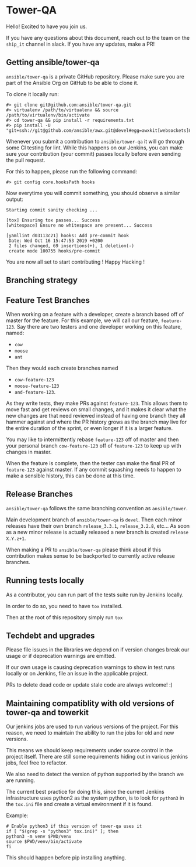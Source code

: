 # Tower-QA

Hello! Excited to have you join us.

If you have any questions about this document, reach out to the team on the `ship_it` channel in slack.
If you have any updates, make a PR!

## Getting ansible/tower-qa

`ansible/tower-qa` is a private GitHub repository. Please make sure you are part of the Ansible Org on GitHub to be able to clone it.

To clone it locally run:

```
#> git clone git@github.com:ansible/tower-qa.git
#> virtualenv /path/to/virtualenv && source /path/to/virtualenv/bin/activate
#> cd tower-qa && pip install -r requirements.txt
#> pip install -U "git+ssh://git@github.com/ansible/awx.git@devel#egg=awxkit[websockets]&subdirectory=awxkit"
```

Whenever you submit a contribution to `ansible/tower-qa` it will go through some CI testing for lint.
While this happens on our Jenkins, you can make sure your contribution (your commit) passes locally before even sending the pull request.

For this to happen, please run the following command:

```
#> git config core.hooksPath hooks
```

Now everytime you will commit something, you should observe a similar output:

```
Starting commit sanity checking ...

[tox] Ensuring tox passes... Success
[whitespace] Ensure no whitespace are present... Success

[yamllint d03113c21] hooks: Add pre-commit hook
 Date: Wed Oct 16 15:47:53 2019 +0200
 2 files changed, 69 insertions(+), 1 deletion(-)
 create mode 100755 hooks/pre-commit
```

You are now all set to start contributing ! Happy Hacking !


## Branching strategy
## Feature Test Branches

When working on a feature with a developer, create a branch based off of master
for the feature. For this example, we will call our feature, `feature-123`. Say
there are two testers and one developer working on this feature, named:
* `cow`
* `moose`
* `ant`

Then they would each create branches named
* `cow-feature-123`
* `moose-feature-123`
* `and-feature-123`.

As they write tests, they make PRs against `feature-123`. This allows them to
move fast and get reviews on small changes, and it makes it clear what the new
changes are that need reviewed instead of having one branch they all hammer
against and where the PR history grows as the branch may live for the entire
duration of the sprint, or even longer if it is a larger feature.

You may like to intermittently rebase `feature-123` off of master and then your
personal branch `cow-feature-123` off of `feature-123` to keep up with changes
in master.

When the feature is complete, then the tester can make the final PR of
`feature-123` against master. If any commit squashing needs to happen to make a
sensible history, this can be done at this time.

## Release Branches

`ansible/tower-qa` follows the same branching convention as `ansible/tower`.

Main development branch of `ansible/tower-qa` is `devel`.
Then each minor releases have their own branch `release_3.3.1`, `release_3.2.8`, etc...
As soon as a new minor release is actually released a new branch is created `release X.Y.z+1`.

When making a PR to `ansible/tower-qa` please think about if this
contribution makes sense to be backported to currently active release
branches.


## Running tests locally

As a contributor, you can run part of the tests suite run by Jenkins locally.

In order to do so, you need to have `tox` installed.

Then at the root of this repository simply run `tox`


## Techdebt and upgrades

Please file issues in the libraries we depend on if version changes
break our usage or if deprecation warnings are emitted.

If our own usage is causing deprecation warnings to show in test runs locally
or on Jenkins, file an issue in the applicable project.

PRs to delete dead code or update stale code are always welcome! :)

## Maintaining compatiblity with old versions of tower-qa and towerkit

Our jenkins jobs are used to run various versions of the project. For
this reason, we need to maintain the ability to run the jobs for old and
new versions.

This means we should keep requirements under source control in the
project itself. There are still some requirements hiding out in various
jenkins jobs, feel free to refactor.

We also need to detect the version of python supported by the branch we
are running.

The current best practice for doing this, since the current Jenkins
infrastructure uses python2 as the system python, is to look for `python3`
in the `tox.ini` file and create a virtual environment if it is found.

Example:

```
# Enable python3 if this version of tower-qa uses it
if [ "$(grep -s "python3" tox.ini)" ]; then
python3 -m venv $PWD/venv
source $PWD/venv/bin/activate
fi
```

This should happen before pip installing anything.
